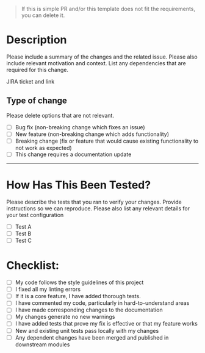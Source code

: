 > If this is simple PR and/or this template does not fit the requirements, you can delete it.

# Description

Please include a summary of the changes and the related issue. Please also include relevant motivation and context. List any dependencies that are required for this change.

JIRA ticket and link

## Type of change

Please delete options that are not relevant.

- [ ] Bug fix (non-breaking change which fixes an issue)
- [ ] New feature (non-breaking change which adds functionality)
- [ ] Breaking change (fix or feature that would cause existing functionality to not work as expected)
- [ ] This change requires a documentation update

---

# How Has This Been Tested?

Please describe the tests that you ran to verify your changes. Provide instructions so we can reproduce. Please also list any relevant details for your test configuration

- [ ] Test A
- [ ] Test B
- [ ] Test C

# Checklist:

- [ ] My code follows the style guidelines of this project
- [ ] I fixed all my linting errors
- [ ] If it is a core feature, I have added thorough tests.
- [ ] I have commented my code, particularly in hard-to-understand areas
- [ ] I have made corresponding changes to the documentation
- [ ] My changes generate no new warnings
- [ ] I have added tests that prove my fix is effective or that my feature works
- [ ] New and existing unit tests pass locally with my changes
- [ ] Any dependent changes have been merged and published in downstream modules
